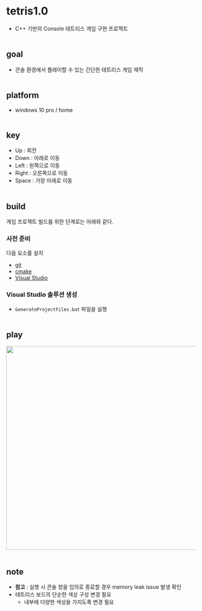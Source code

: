 # tetris1.0
- C++ 기반의 Console 테트리스 게임 구현 프로젝트
<br><br>



## goal
- 콘솔 환경에서 플레이할 수 있는 간단한 테트리스 게임 제작
<br><br>



## platform
- windows 10 pro / home
<br><br>



## key
- Up : 회전
- Down : 아래로 이동
- Left : 왼쪽으로 이동
- Right : 오른쪽으로 이동
- Space : 가장 아래로 이동
<br><br>



## build
게임 프로젝트 빌드를 위한 단계로는 아래와 같다.  

### 사전 준비
다음 요소를 설치  
  
- [git](https://git-scm.com/)
- [cmake](https://cmake.org/)
- [Visual Studio](https://visualstudio.microsoft.com/ko/)

### Visual Studio 솔루션 생성
- `GenerateProjectFiles.bat` 파일을 실행
<br><br>


## play
<img src="Misc/Play.gif" width="960" height="540">
<br><br>



## note
- **참고** : 실행 시 콘솔 창을 임의로 종료할 경우 memory leak issue 발생 확인
- 테트리스 보드의 단순한 색상 구성 변경 필요
  - 내부에 다양한 색상을 가지도록 변경 필요
<br><br>
